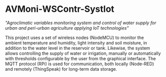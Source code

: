 # AVMoni-WSContr-SystIot
*"Agroclimatic variables monitoring system and control of water supply for urban and peri-urban agriculture applying IoT technologies"*

This project uses a set of wireless nodes (NodeMCU) to monitor the ambient temperature and humidity, light intensity and soil moisture, in addition to the water level in the reservoir or tank. Likewise, the system allows controlling the supply of water or irrigation, manually or automatically with thresholds configurable by the user from the graphical interface. The MQTT protocol (RPi) is used for communication, both locally (Node-RED) and remotely (ThingSpeak) for long-term data storage.
